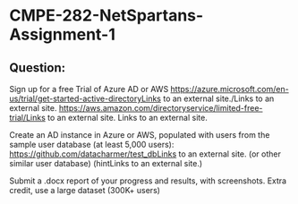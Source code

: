 # CMPE-282-NetSpartans-Assignment-1

## Question:

Sign up for a free Trial of Azure AD or AWS
https://azure.microsoft.com/en-us/trial/get-started-active-directoryLinks to an external site./Links to an external site.
https://aws.amazon.com/directoryservice/limited-free-trial/Links to an external site.
Links to an external site.

Create an AD instance in Azure or AWS, populated with users from the sample user database (at least 5,000 users): https://github.com/datacharmer/test_dbLinks to an external site. (or other similar user database) (hintLinks to an external site.)

Submit a .docx report of your progress and results, with screenshots.
Extra credit, use a large dataset (300K+ users)

